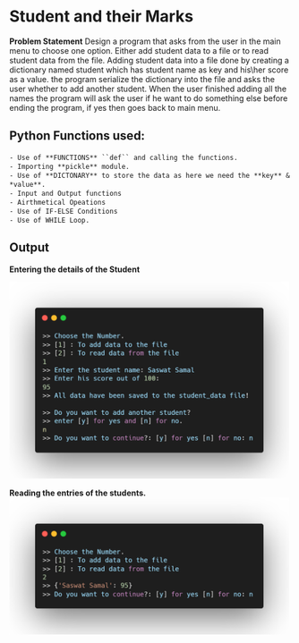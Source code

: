 # Student and their Marks
**Problem Statement**
        Design a program that asks from the user in the main menu to choose one option. Either add student data to a file or to read student data from the file. Adding student data into a file done by creating a dictionary named student which has student name as key and  his\her score as a value. the program serialize the dictionary into the file and asks the user whether to add another student. When the user finished adding all the names the program will ask the user if he want to do something else before ending the program, if yes then goes back to main menu. 

## Python Functions used:
    - Use of **FUNCTIONS** ``def`` and calling the functions.
    - Importing **pickle** module.
    - Use of **DICTONARY** to store the data as here we need the **key** & *value**.
    - Input and Output functions
    - Airthmetical Opeations
    - Use of IF-ELSE Conditions
    - Use of WHILE Loop.
    
## Output
**Entering the details of the Student**

<img src = "https://raw.githubusercontent.com/saswatsamal/Python-Projects/master/_images/9a.png" width="500">

**Reading the entries of the students.**
<img src = "https://raw.githubusercontent.com/saswatsamal/Python-Projects/master/_images/9b.png" width="500">